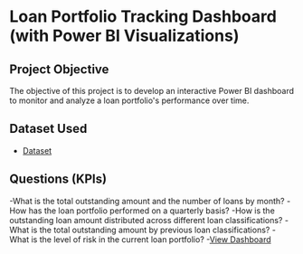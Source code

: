 # Loan Portfolio Tracking Dashboard (with Power BI Visualizations)
## Project Objective
The objective of this project is to develop an interactive Power BI dashboard to monitor and analyze a loan portfolio's performance over time.

## Dataset Used
- <a href="https://github.com/SmrutiRekhaRana/Loan-Portfolio-Monitoring-Dashboard/blob/main/Bank_Loans_Dataset.xlsx">Dataset</a>
## Questions (KPIs)
-What is the total outstanding amount and the number of loans by month?
-How has the loan portfolio performed on a quarterly basis?
-How is the outstanding loan amount distributed across different loan classifications?
-What is the total outstanding amount by previous loan classifications?
-What is the level of risk in the current loan portfolio?
-<a href="https://github.com/SmrutiRekhaRana/Loan-Portfolio-Monitoring-Dashboard/blob/main/Loan_Portfolio_Monitor.png">View Dashboard</a>
